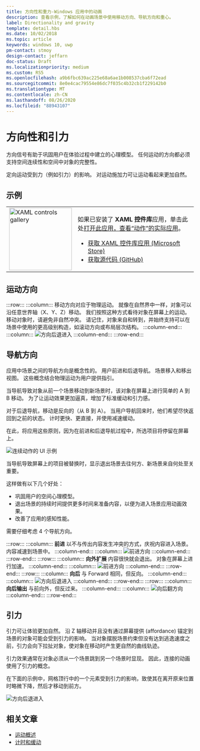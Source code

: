 ```yaml
---
title: 方向性和重力-Windows 应用中的动画
description: 查看示例，了解如何在动画场景中使用移动方向、导航方向和重心。
label: Directionality and gravity
template: detail.hbs
ms.date: 10/02/2018
ms.topic: article
keywords: windows 10, uwp
pm-contact: stmoy
design-contact: jeffarn
doc-status: Draft
ms.localizationpriority: medium
ms.custom: RS5
ms.openlocfilehash: a9b6fbc639ac225e68a6ae1b008537cba6f72ead
ms.sourcegitcommit: 8e0e4cac79554e86dc7f035c4b32cb1f229142b0
ms.translationtype: MT
ms.contentlocale: zh-CN
ms.lasthandoff: 08/26/2020
ms.locfileid: "88943107"
---
```

# <a name="directionality-and-gravity"></a>方向性和引力

方向信号有助于巩固用户在体验过程中建立的心理模型。 任何运动的方向都必须支持空间连续性和空间中对象的完整性。

定向运动受到力（例如引力）的影响。 对运动施加力可让运动看起来更加自然。

## <a name="examples"></a>示例

<table>
<tr>
<td><img src="images/xaml-controls-gallery-app-icon.png" alt="XAML controls gallery" width="168"></img></td>
<td>
    <p>如果已安装了 <strong style="font-weight: semi-bold">XAML 控件库</strong>应用，单击此处<a href="xamlcontrolsgallery:/category/Motion">打开此应用，查看“动作”的实际应用</a>。</p>
    <ul>
    <li><a href="https://www.microsoft.com/store/productId/9MSVH128X2ZT">获取 XAML 控件库应用 (Microsoft Store)</a></li>
    <li><a href="https://github.com/Microsoft/Xaml-Controls-Gallery">获取源代码 (GitHub)</a></li>
    </ul>
</td>
</tr>
</table>

## <a name="direction-of-movement"></a>运动方向

:::row:::
    :::column:::
移动方向对应于物理运动。 就像在自然界中一样，对象可以沿任意世界轴（X、Y、Z）移动。 我们按照这种方式看待对象在屏幕上的运动。
移动对象时，请避免非自然冲突。 请记住，对象来自和转到，并始终支持可以在场景中使用的更高级别构造，如滚动方向或布局层次结构。
    :::column-end:::
    :::column:::
        ![方向后退进入](images/Direction.gif)
    :::column-end:::
:::row-end:::

## <a name="direction-of-navigation"></a>导航方向

应用中场景之间的导航方向是概念性的。 用户前进和后退导航。 场景移入和移出视图。 这些概念结合物理运动为用户提供指引。

当导航导致对象从前一个场景移动到新场景时，该对象在屏幕上进行简单的 A 到 B 移动。 为了让运动效果更加逼真，增加了标准缓动和引力感。

对于后退导航，移动是反向的（从 B 到 A）。 当用户导航回来时，他们希望尽快返回到之前的状态。 计时更快、更直接，并使用减速缓动。

在此，将应用这些原则，因为在前进和后退导航过程中，所选项目将停留在屏幕上。

![连续动作的 UI 示例](images/continuous3.gif)

当导航导致屏幕上的项目被替换时，显示退出场景去往何方、新场景来自何处至关重要。

这样做有以下几个好处：

- 巩固用户的空间心理模型。
- 退出场景的持续时间提供更多时间来准备内容，以便为进入场景应用动画效果。
- 改善了应用的感知性能。

需要仔细考虑 4 个导航方向。

:::row:::
    :::column:::
**前进** 以不与传出内容发生冲突的方式，庆祝内容进入场景。 内容减速到场景中。
    :::column-end:::
    :::column:::
        ![前进方向](images/forwardIN.gif)
    :::column-end:::
:::row-end:::
:::row:::
    :::column:::
**向外扩展** 内容很快就会退出。 对象在屏幕上进行加速。
    :::column-end:::
    :::column:::
        ![前进方向](images/forwardOUT.gif)
    :::column-end:::
:::row-end:::
:::row:::
    :::column:::
**向后** 与 Forward 相同，但反向。
    :::column-end:::
    :::column:::
        ![方向后退进入](images/backwardIN.gif)
    :::column-end:::
:::row-end:::
:::row:::
    :::column:::
**向后输出** 与前向外，但反过来。
    :::column-end:::
    :::column:::
        ![向后翻方向](images/backwardOUT.gif)
    :::column-end:::
:::row-end:::

## <a name="gravity"></a>引力

引力可让体验更加自然。 沿 Z 轴移动并且没有通过屏幕提供 (affordance) 锚定到场景的对象可能会受到引力的影响。 当对象摆脱场景约束但没有达到逃逸速度之前，引力会向下拉扯对象，使对象在移动时产生更自然的曲线轨迹。

引力效果通常在对象必须从一个场景跳到另一个场景时显现。 因此，连接的动画使用了引力的概念。

在下面的示例中，网格顶行中的一个元素受到引力的影响，致使其在离开原来位置时略微下降，然后才移动到前方。

![方向后退进入](images/continuity-photos.gif)

## <a name="related-articles"></a>相关文章

- [运动概述](index.md)
- [计时和缓动](timing-and-easing.md)
